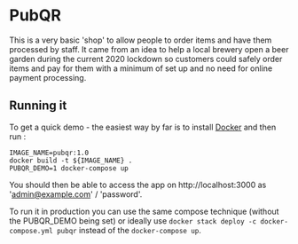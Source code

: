# PubQR

This is a very basic 'shop' to allow people to order items and have them processed by staff.  It came from an idea
to help a local brewery open a beer garden during the current 2020 lockdown so customers could safely order items
and pay for them with a minimum of set up and no need for online payment processing.

## Running it

To get a quick demo - the easiest way by far is to install [Docker](https://docs.docker.com/engine/install/) and then run :
```
IMAGE_NAME=pubqr:1.0
docker build -t ${IMAGE_NAME} .
PUBQR_DEMO=1 docker-compose up
```
You should then be able to access the app on http://localhost:3000 as 'admin@example.com' / 'password'.

To run it in production you can use the same compose technique (without the PUBQR_DEMO being set) or ideally use `docker stack deploy -c docker-compose.yml pubqr` instead of the `docker-compose up`.

